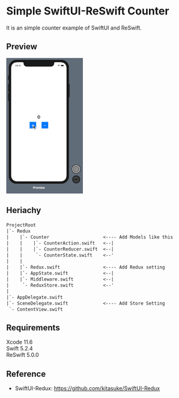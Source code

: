 # Simple SwiftUI-ReSwift Counter

It is an simple counter example of SwiftUI and ReSwift.

## Preview
![Simple Counter Preview](./SimpleCounterPreview_L.gif)

## Heriachy

```
ProjectRoot
|`- Redux                                                      
|    |`- Counter                    <---- Add Models like this
|    |    |`- CounterAction.swift   <--|                                      
|    |    |`- CounterReducer.swift  <--|                                       
|    |     `- CounterState.swift    <--'                       
|    |                                                      
|    |`- Redux.swift                <---- Add Redux setting
|    |`- AppState.swift             <--|              
|    |`- Middleware.swift           <--|                
|     `- ReduxStore.swift           <--'
|
|`- AppDelegate.swift
|`- SceneDelegate.swift             <---- Add Store Setting
 `- ContentView.swift                          
```

## Requirements

Xcode 11.6  
Swift 5.2.4  
ReSwift 5.0.0  

## Reference

- SwiftUI-Redux: https://github.com/kitasuke/SwiftUI-Redux
